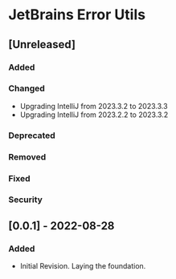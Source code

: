 <!-- Keep a Changelog guide -> https://keepachangelog.com -->

# JetBrains Error Utils

## [Unreleased]
### Added

### Changed
- Upgrading IntelliJ from 2023.3.2 to 2023.3.3
- Upgrading IntelliJ from 2023.2.2 to 2023.3.2

### Deprecated

### Removed

### Fixed

### Security

## [0.0.1] - 2022-08-28
### Added
- Initial Revision. Laying the foundation.